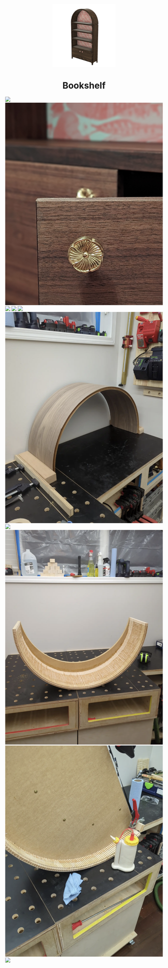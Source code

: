 <!-- 2023-12-28 -->

<p align="center">
  <img src="../../plans/bookshelf/images/wireframe.png" width="40%"/>
</p>
<h1 align="center">
  Bookshelf
  <br>
  <sup><sub><sup><sup></sub>
</h1>

![](/plans/bookshelf/images/gallery0.png)
![](/plans/bookshelf/images/gallery1.png)
![](/plans/bookshelf/images/gallery2.png)
![](/plans/bookshelf/images/gallery3.jpg)
![](/plans/bookshelf/images/gallery4.jpg)
![](/plans/bookshelf/images/gallery5.png)
![](/plans/bookshelf/images/gallery6.jpg)
![](/plans/bookshelf/images/gallery7.png)
![](/plans/bookshelf/images/gallery8.png)
![](/plans/bookshelf/images/gallery9.png)
